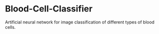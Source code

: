 # Blood-Cell-Classifier
Artificial neural network for image classification of different types of blood cells.
